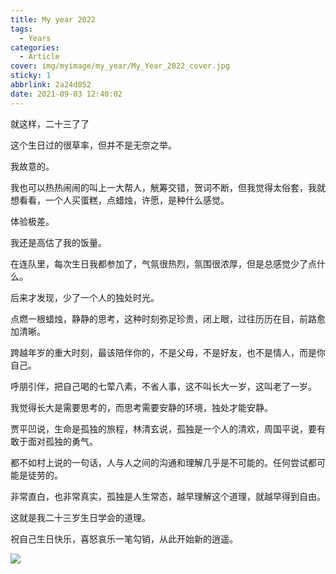 ```yaml
---
title: My year 2022
tags:
  - Years
categories:
  - Article
cover: img/myimage/my_year/My_Year_2022_cover.jpg
sticky: 1
abbrlink: 2a24d052
date: 2021-09-03 12:40:02
---
```


就这样，二十三了了

这个生日过的很草率，但并不是无奈之举。

我故意的。

我也可以热热闹闹的叫上一大帮人，觥筹交错，贺词不断，但我觉得太俗套，我就想看看，一个人买蛋糕，点蜡烛，许愿，是种什么感觉。

体验极差。

我还是高估了我的饭量。

在连队里，每次生日我都参加了，气氛很热烈，氛围很浓厚，但是总感觉少了点什么。

后来才发现，少了一个人的独处时光。

点燃一根蜡烛，静静的思考，这种时刻弥足珍贵，闭上眼，过往历历在目，前路愈加清晰。

跨越年岁的重大时刻，最该陪伴你的，不是父母，不是好友，也不是情人，而是你自己。

呼朋引伴，把自己喝的七荤八素，不省人事，这不叫长大一岁，这叫老了一岁。

我觉得长大是需要思考的，而思考需要安静的环境，独处才能安静。

贾平凹说，生命是孤独的旅程，林清玄说，孤独是一个人的清欢，周国平说，要有敢于面对孤独的勇气。

都不如村上说的一句话，人与人之间的沟通和理解几乎是不可能的。任何尝试都可能是徒劳的。

非常直白，也非常真实，孤独是人生常态，越早理解这个道理，就越早得到自由。

这就是我二十三岁生日学会的道理。

祝自己生日快乐，喜怒哀乐一笔勾销，从此开始新的逍遥。

![](https://s2.loli.net/2022/05/29/V23ceFhztY6Njg8.jpg)